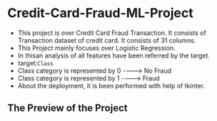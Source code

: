 # Credit-Card-Fraud-ML-Project
- This project is over Credit Card Fraud Transaction. It consists of Transaction dataset of credit card. It consists of 31 columns.
- This Project mainly focuses over Logistic Regression.
- In thisan analysis of all features have been referred by the target.
- target:`Class`
- Class category is represented by 0 ----> No Fraud
- Class category is represented by 1 ----> Fraud
- About the deployment, it is been performed with help of tkinter.
## The Preview of the Project

